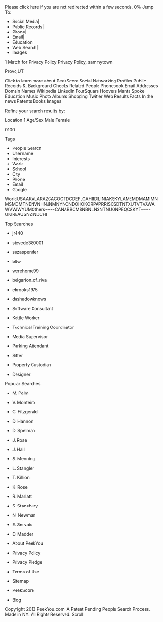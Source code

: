 Please click here if you are not redirected within a few seconds. 0% Jump To:

*   Social Media|
*   Public Records|
*   Phone|
*   Email|
*   Education|
*   Web Search|
*   Images

1 Match for Privacy Policy Privacy Policy, sammytown

Provo,UT

Click to learn more about PeekScore Social Networking Profiles Public Records &. Background Checks Related People Phonebook Email Addresses Domain Names Wikipedia LinkedIn FourSquare Hoovers Manta Spoke Education Music Photo Albums Shopping Twitter Web Results Facts In the news Patents Books Images

Refine your search results by:

Location 1 Age/Sex Male Female

0100

Tags  
  

*   People Search
*   Username
*   Interests
*   Work
*   School
*   City
*   Phone
*   Email
*   Google

WorldUSAAKALARAZCACOCTDCDEFLGAHIIDILINIAKSKYLAMEMDMAMIMNMSMOMTNENVNHNJNMNYNCNDOHOKORPAPRRISCSDTNTXUTVTVAWAWVWIWYUMOthers-----CANABBCMBNBNLNSNTNUONPEQCSKYT-----UKIREAUSNZINDCHI

Top Searches

*   jr440
*   stevede380001
*   suzaspender
*   bltw
*   werehome99
*   belgarion\_of\_riva
*   ebrooks1975
*   dashadowknows

*   Software Consultant
*   Kettle Worker
*   Technical Training Coordinator
*   Media Supervisor
*   Parking Attendant
*   Sifter
*   Property Custodian
*   Designer

Popular Searches

*   M. Palm
*   V. Monteiro
*   C. Fitzgerald
*   D. Hannon
*   D. Spelman
*   J. Rose
*   J. Hall
*   S. Menning

*   L. Stangler
*   T. Killion
*   K. Rose
*   R. Marlatt
*   S. Stansbury
*   N. Newman
*   E. Servais
*   D. Madder

*   About PeekYou
*   Privacy Policy
*   Privacy Pledge
*   Terms of Use
*   Sitemap
*   PeekScore
*   Blog

Copyright 2013 PeekYou.com. A Patent Pending People Search Process. Made in NY. All Rights Reserved. Scroll